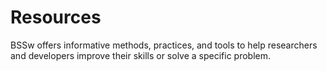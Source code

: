# Resources

BSSw offers informative methods, practices, and tools to help researchers and developers improve their skills or solve a specific problem.
